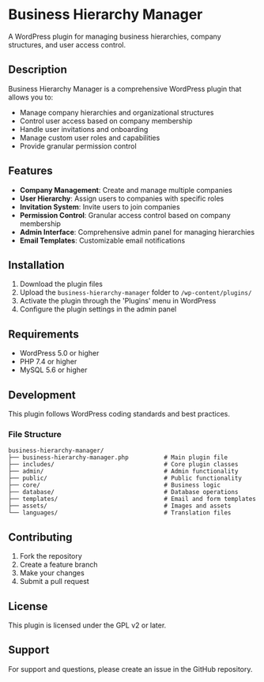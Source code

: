 # Business Hierarchy Manager

A WordPress plugin for managing business hierarchies, company structures, and user access control.

## Description

Business Hierarchy Manager is a comprehensive WordPress plugin that allows you to:

- Manage company hierarchies and organizational structures
- Control user access based on company membership
- Handle user invitations and onboarding
- Manage custom user roles and capabilities
- Provide granular permission control

## Features

- **Company Management**: Create and manage multiple companies
- **User Hierarchy**: Assign users to companies with specific roles
- **Invitation System**: Invite users to join companies
- **Permission Control**: Granular access control based on company membership
- **Admin Interface**: Comprehensive admin panel for managing hierarchies
- **Email Templates**: Customizable email notifications

## Installation

1. Download the plugin files
2. Upload the `business-hierarchy-manager` folder to `/wp-content/plugins/`
3. Activate the plugin through the 'Plugins' menu in WordPress
4. Configure the plugin settings in the admin panel

## Requirements

- WordPress 5.0 or higher
- PHP 7.4 or higher
- MySQL 5.6 or higher

## Development

This plugin follows WordPress coding standards and best practices.

### File Structure

```
business-hierarchy-manager/
├── business-hierarchy-manager.php          # Main plugin file
├── includes/                               # Core plugin classes
├── admin/                                  # Admin functionality
├── public/                                 # Public functionality
├── core/                                   # Business logic
├── database/                               # Database operations
├── templates/                              # Email and form templates
├── assets/                                 # Images and assets
└── languages/                              # Translation files
```

## Contributing

1. Fork the repository
2. Create a feature branch
3. Make your changes
4. Submit a pull request

## License

This plugin is licensed under the GPL v2 or later.

## Support

For support and questions, please create an issue in the GitHub repository. 